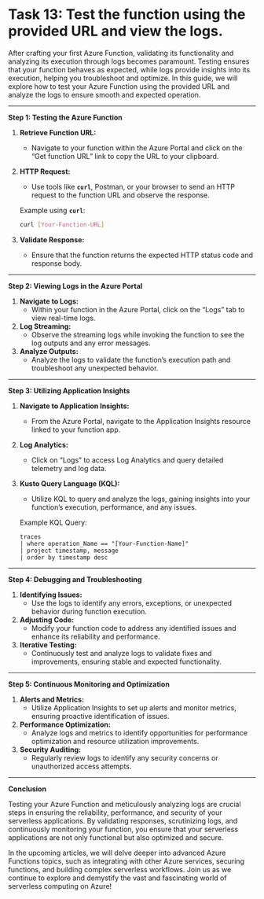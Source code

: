 # Task 13: Test the function using the provided URL and view the logs.

After crafting your first Azure Function, validating its functionality and analyzing its execution through logs becomes paramount. Testing ensures that your function behaves as expected, while logs provide insights into its execution, helping you troubleshoot and optimize. In this guide, we will explore how to test your Azure Function using the provided URL and analyze the logs to ensure smooth and expected operation.

---

**Step 1: Testing the Azure Function**

1. **Retrieve Function URL:**
    - Navigate to your function within the Azure Portal and click on the “Get function URL” link to copy the URL to your clipboard.
2. **HTTP Request:**
    - Use tools like **`curl`**, Postman, or your browser to send an HTTP request to the function URL and observe the response.
    
    Example using **`curl`**:
    
    ```bash
    curl [Your-Function-URL]
    ```
    
3. **Validate Response:**
    - Ensure that the function returns the expected HTTP status code and response body.

---

**Step 2: Viewing Logs in the Azure Portal**

1. **Navigate to Logs:**
    - Within your function in the Azure Portal, click on the “Logs” tab to view real-time logs.
2. **Log Streaming:**
    - Observe the streaming logs while invoking the function to see the log outputs and any error messages.
3. **Analyze Outputs:**
    - Analyze the logs to validate the function’s execution path and troubleshoot any unexpected behavior.

---

**Step 3: Utilizing Application Insights**

1. **Navigate to Application Insights:**
    - From the Azure Portal, navigate to the Application Insights resource linked to your function app.
2. **Log Analytics:**
    - Click on “Logs” to access Log Analytics and query detailed telemetry and log data.
3. **Kusto Query Language (KQL):**
    - Utilize KQL to query and analyze the logs, gaining insights into your function’s execution, performance, and any issues.
    
    Example KQL Query:
    
    ```
    traces
    | where operation_Name == "[Your-Function-Name]"
    | project timestamp, message
    | order by timestamp desc
    ```
    

---

**Step 4: Debugging and Troubleshooting**

1. **Identifying Issues:**
    - Use the logs to identify any errors, exceptions, or unexpected behavior during function execution.
2. **Adjusting Code:**
    - Modify your function code to address any identified issues and enhance its reliability and performance.
3. **Iterative Testing:**
    - Continuously test and analyze logs to validate fixes and improvements, ensuring stable and expected functionality.

---

**Step 5: Continuous Monitoring and Optimization**

1. **Alerts and Metrics:**
    - Utilize Application Insights to set up alerts and monitor metrics, ensuring proactive identification of issues.
2. **Performance Optimization:**
    - Analyze logs and metrics to identify opportunities for performance optimization and resource utilization improvements.
3. **Security Auditing:**
    - Regularly review logs to identify any security concerns or unauthorized access attempts.

---

**Conclusion**

Testing your Azure Function and meticulously analyzing logs are crucial steps in ensuring the reliability, performance, and security of your serverless applications. By validating responses, scrutinizing logs, and continuously monitoring your function, you ensure that your serverless applications are not only functional but also optimized and secure.

In the upcoming articles, we will delve deeper into advanced Azure Functions topics, such as integrating with other Azure services, securing functions, and building complex serverless workflows. Join us as we continue to explore and demystify the vast and fascinating world of serverless computing on Azure!